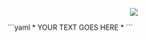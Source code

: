 <p align="center">
  <img src="https://r2.fivemanage.com/3cJHxGwOn37WPBQu1FHy0/welcome.gif"/>
</p>
```yaml
* YOUR TEXT GOES HERE *
```
